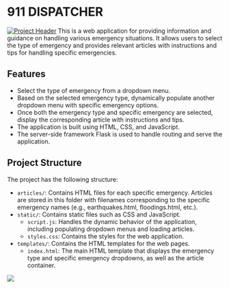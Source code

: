 # 911 DISPATCHER
[![Project Header](https://i.ibb.co/1LKL8kd/f0bb51f2d3280eae4fc1edaeda449b0ac6fddf2b0394f2fa8c06f5e84585f04e.jpg)](#)
This is a web application for providing information and guidance on handling various emergency situations. It allows users to select the type of emergency and provides relevant articles with instructions and tips for handling specific emergencies.

## Features

- Select the type of emergency from a dropdown menu.
- Based on the selected emergency type, dynamically populate another dropdown menu with specific emergency options.
- Once both the emergency type and specific emergency are selected, display the corresponding article with instructions and tips.
- The application is built using HTML, CSS, and JavaScript.
- The server-side framework Flask is used to handle routing and serve the application.

## Project Structure

The project has the following structure:

- `articles/`: Contains HTML files for each specific emergency. Articles are stored in this folder with filenames corresponding to the specific emergency names (e.g., earthquakes.html, floodings.html, etc.).
- `static/`: Contains static files such as CSS and JavaScript.
  - `script.js`: Handles the dynamic behavior of the application, including populating dropdown menus and loading articles.
  - `styles.css`: Contains the styles for the web application.
- `templates/`: Contains the HTML templates for the web pages.
  - `index.html`: The main HTML template that displays the emergency type and specific emergency dropdowns, as well as the article container.

[![](https://i.ibb.co/3sqV0YM/image.png)](#)
